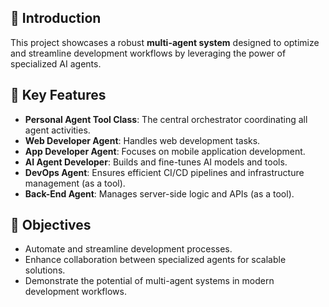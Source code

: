 ## 🚀 Introduction  

This project showcases a robust **multi-agent system** designed to optimize and streamline development workflows by leveraging the power of specialized AI agents.  

## 🧠 Key Features  

- **Personal Agent Tool Class**: The central orchestrator coordinating all agent activities.  
- **Web Developer Agent**: Handles web development tasks.  
- **App Developer Agent**: Focuses on mobile application development.  
- **AI Agent Developer**: Builds and fine-tunes AI models and tools.  
- **DevOps Agent**: Ensures efficient CI/CD pipelines and infrastructure management (as a tool).  
- **Back-End Agent**: Manages server-side logic and APIs (as a tool).  

## 🎯 Objectives  

- Automate and streamline development processes.  
- Enhance collaboration between specialized agents for scalable solutions.  
- Demonstrate the potential of multi-agent systems in modern development workflows.  
